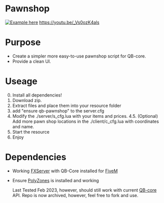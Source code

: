 # Pawnshop

[![Example here](https://img.youtube.com/vi/_Vs0ozK4als/maxresdefault.jpg)](https://youtu.be/_Vs0ozK4als)
https://youtu.be/_Vs0ozK4als

# Purpose
- Create a simpler more easy-to-use pawnshop script for QB-core.
- Provide a clean UI.

# Useage
0. Install all dependencies!
1. Download zip.
2. Extract files and place them into your resource folder
3. add "ensure qb-pawnshop" to the server.cfg
4. Modify the ./server/s_cfg.lua with your items and prices.
    4.5. (Optional) Add more pawn shop locations in the ./client/c_cfg.lua with coordinates and name. 
6. Start the resource
7. Enjoy

# Dependencies 
- Working [FXServer](https://docs.fivem.net/docs/server-manual/setting-up-a-server/) with QB-Core installed for [FiveM](https://fivem.net/)
- Ensure [PolyZones](https://github.com/mkafrin/PolyZone) is installed and working

  Last Tested Feb 2023, however, should still work with current [QB-core](https://github.com/qbcore-framework/qb-core) API. Repo is now archived, however, feel free to fork and use.
